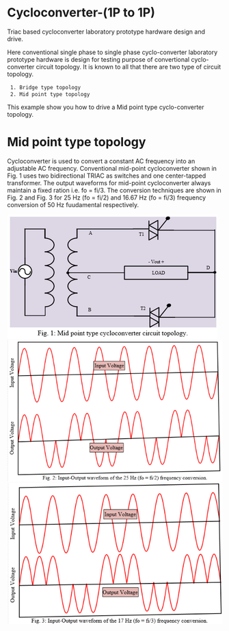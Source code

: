 # Cycloconverter-(1P to 1P)
Triac based cycloconverter laboratory prototype hardware design and drive.

Here conventional single phase to single phase cyclo-converter laboratory prototype hardware is design for testing purpose of convertional cyclo-converter circuit topology.
It is known to all that there are two type of circuit topology.

     1. Bridge type topology
     2. Mid point type topology
This example show you how to drive a Mid point type cyclo-converter topology.

# Mid point type topology
Cycloconverter is used to convert a constant AC frequency into an adjustable AC frequency. Conventional mid-point cycloconverter shown in Fig. 1 uses two bidirectional TRIAC as switches and one center-tapped transformer. The output waveforms for mid-point cycloconverter always maintain a fixed ration i.e. fo = fi/3. The conversion techniques are shown in Fig. 2 and Fig. 3 for 25 Hz (fo = fi/2) and 16.67 Hz (fo = fi/3) frequency conversion of 50 Hz fuudamental respectively.

<img src="Image/image-3.png">

<img src="Image/image-5.png">

<img src="Image/image-2.png">
